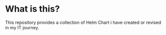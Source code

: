 # What is this?
This repository provides a collection of Helm Chart i have created or revised in my IT journey.
